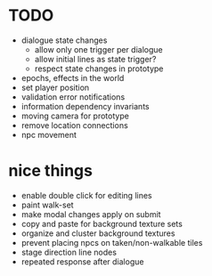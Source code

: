 # TODO
- dialogue state changes
  - allow only one trigger per dialogue
  - allow initial lines as state trigger?
  - respect state changes in prototype
- epochs, effects in the world
- set player position
- validation error notifications
- information dependency invariants
- moving camera for prototype
- remove location connections
- npc movement

# nice things
- enable double click for editing lines
- paint walk-set
- make modal changes apply on submit
- copy and paste for background texture sets
- organize and cluster background textures
- prevent placing npcs on taken/non-walkable tiles
- stage direction line nodes
- repeated response after dialogue
